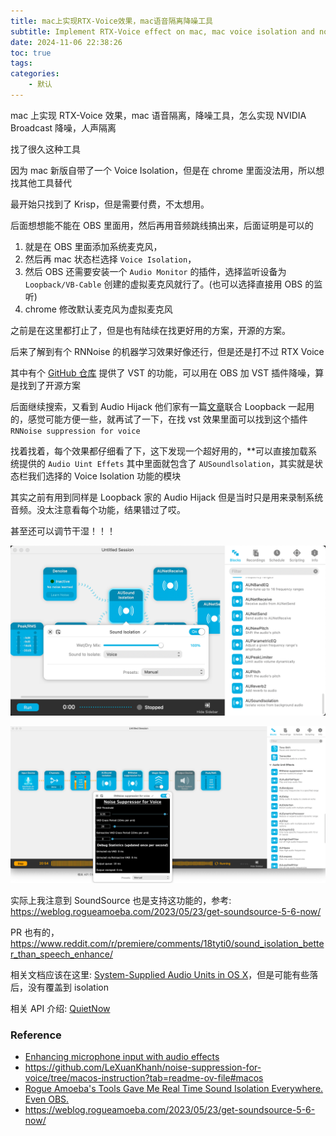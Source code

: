 ```yaml
---
title: mac上实现RTX-Voice效果，mac语音隔离降噪工具
subtitle: Implement RTX-Voice effect on mac, mac voice isolation and noise reduction tool
date: 2024-11-06 22:38:26
toc: true
tags: 
categories: 
    - 默认
---
```


mac 上实现 RTX-Voice 效果，mac 语音隔离，降噪工具，怎么实现 NVIDIA Broadcast 降噪，人声隔离

找了很久这种工具

因为 mac 新版自带了一个 Voice Isolation，但是在 chrome 里面没法用，所以想找其他工具替代

最开始只找到了 Krisp，但是需要付费，不太想用。

后面想想能不能在 OBS 里面用，然后再用音频跳线搞出来，后面证明是可以的

1. 就是在 OBS 里面添加系统麦克风，
2. 然后再 mac 状态栏选择 `Voice Isolation`，
3. 然后 OBS 还需要安装一个 `Audio Monitor` 的插件，选择监听设备为 `Loopback/VB-Cable` 创建的虚拟麦克风就行了。(也可以选择直接用 OBS 的监听)
4. chrome 修改默认麦克风为虚拟麦克风

之前是在这里都打止了，但是也有陆续在找更好用的方案，开源的方案。

后来了解到有个 RNNoise 的机器学习效果好像还行，但是还是打不过 RTX Voice

其中有个 [GitHub 仓库](https://github.com/LeXuanKhanh/noise-suppression-for-voice/tree/macos-instruction?tab=readme-ov-file#macos) 提供了 VST 的功能，可以用在 OBS 加 VST 插件降噪，算是找到了开源方案

后面继续搜索，又看到 Audio Hijack 他们家有一篇[文章](https://rogueamoeba.com/support/knowledgebase/?showArticle=MicEffects&product=audiohijack)联合 Loopback 一起用的，感觉可能方便一些，就再试了一下，在找 vst 效果里面可以找到这个插件 `RNNoise suppression for voice`

找着找着，每个效果都仔细看了下，这下发现一个超好用的，**可以直接加载系统提供的 `Audio Uint Effets` 其中里面就包含了 `AUSoundlsolation`，其实就是状态栏我们选择的 Voice Isolation 功能的模块

其实之前有用到同样是 Loopback 家的 Audio Hijack 但是当时只是用来录制系统音频。没太注意看每个功能，结果错过了哎。

甚至还可以调节干湿！！！

![alt text](./implement-rtx-voice-effect-on-mac-mac-voice-isolation-and-noise-reduction-tool/image.png)

![alt text](./implement-rtx-voice-effect-on-mac-mac-voice-isolation-and-noise-reduction-tool/image%20copy.png)

实际上我注意到 SoundSource 也是支持这功能的，参考: https://weblog.rogueamoeba.com/2023/05/23/get-soundsource-5-6-now/

PR 也有的，https://www.reddit.com/r/premiere/comments/18tyti0/sound_isolation_better_than_speech_enhance/

相关文档应该在这里: [System-Supplied Audio Units in OS X](https://developer.apple.com/library/archive/documentation/MusicAudio/Conceptual/CoreAudioOverview/SystemAudioUnits/SystemAudioUnits.html)，但是可能有些落后，没有覆盖到 isolation

相关 API 介绍: [QuietNow](https://github.com/spotlightishere/QuietNow)

### Reference
- [Enhancing microphone input with audio effects](https://rogueamoeba.com/support/knowledgebase/?showArticle=MicEffects&product=audiohijack)
- https://github.com/LeXuanKhanh/noise-suppression-for-voice/tree/macos-instruction?tab=readme-ov-file#macos
- [Rogue Amoeba's Tools Gave Me Real Time Sound Isolation Everywhere. Even OBS.](https://reviews.ofb.biz/safari/article/1091.html)
- https://weblog.rogueamoeba.com/2023/05/23/get-soundsource-5-6-now/